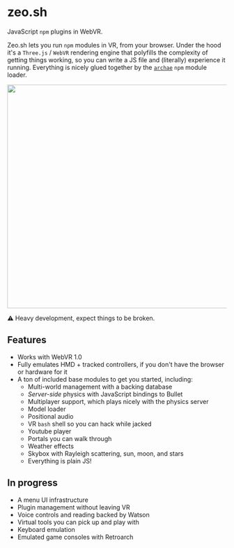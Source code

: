 # zeo.sh

JavaScript `npm` plugins in WebVR.

Zeo.sh lets you run `npm` modules in VR, from your browser. Under the hood it's a `Three.js` / `WebVR` rendering engine that polyfills the complexity of getting things working, so you can write a JS file and (literally) experience it running. Everything is nicely glued together by the [`archae`](https://github.com/modulesio/archae) `npm` module loader.

<img src="/screencap.gif?raw=true" width="512px">

:warning: Heavy development, expect things to be broken.

## Features

- Works with WebVR 1.0
- Fully emulates HMD + tracked controllers, if you don't have the browser or hardware for it
- A ton of included base modules to get you started, including:
  - Multi-world management with a backing database
  - _Server-side_ physics with JavaScript bindings to Bullet
  - Multiplayer support, which plays nicely with the physics server
  - Model loader
  - Positional audio
  - VR `bash` shell so you can hack while jacked
  - Youtube player
  - Portals you can walk through
  - Weather effects
  - Skybox with Rayleigh scattering, sun, moon, and stars
  - Everything is plain JS!

## In progress

  - A menu UI infrastructure
  - Plugin management without leaving VR
  - Voice controls and reading backed by Watson
  - Virtual tools you can pick up and play with
  - Keyboard emulation
  - Emulated game consoles with Retroarch
